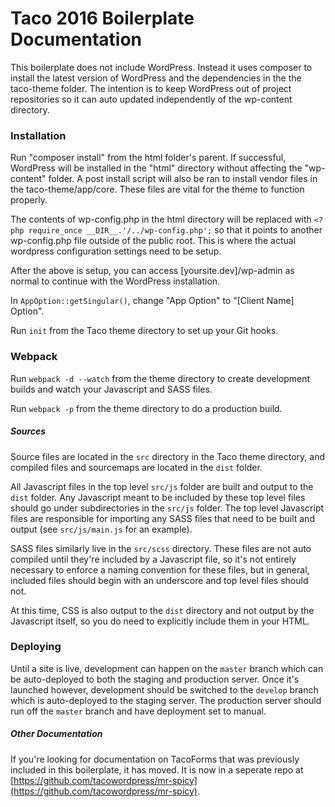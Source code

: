 # Taco 2016 Boilerplate Documentation

This boilerplate does not include WordPress. Instead it uses composer to install the latest version of WordPress and the dependencies in the the taco-theme folder. The intention is to keep WordPress out of project repositories so it can auto updated independently of the wp-content directory.

### Installation
Run "composer install" from the html folder's parent. If successful, WordPress will be installed in the "html" directory without affecting the "wp-content" folder. A post install script will also be ran to install vendor files in the taco-theme/app/core. These files are vital for the theme to function properly.

The contents of wp-config.php in the html directory will be replaced with `<?php require_once __DIR__.'/../wp-config.php';` so that it points to another wp-config.php file outside of the public root. This is where the actual wordpress configuration settings need to be setup.

After the above is setup, you can access [yoursite.dev]/wp-admin as normal to continue with the WordPress installation.

In `AppOption::getSingular()`, change "App Option" to "[Client Name] Option".

Run `init` from the Taco theme directory to set up your Git hooks.

### Webpack
Run `webpack -d --watch` from the theme directory to create development builds and watch your Javascript and SASS files.

Run `webpack -p` from the theme directory to do a production build.

##### Sources
Source files are located in the `src` directory in the Taco theme directory, and compiled files and sourcemaps are located in the `dist` folder.

All Javascript files in the top level `src/js` folder are built and output to the `dist` folder.  Any Javascript meant to be included by these top level files should go under subdirectories in the `src/js` folder.  The top level Javascript files are responsible for importing any SASS files that need to be built and output (see `src/js/main.js` for an example).

SASS files similarly live in the `src/scss` directory.  These files are not auto compiled until they're included by a Javascript file, so it's not entirely necessary to enforce a naming convention for these files, but in general, included files should begin with an underscore and top level files should not.

At this time, CSS is also output to the `dist` directory and not output by the Javascript itself, so you do need to explicitly include them in your HTML.

### Deploying
Until a site is live, development can happen on the `master` branch which can be auto-deployed to both the staging and production server.  Once it's launched however, development should be switched to the `develop` branch which is auto-deployed to the staging server.  The production server should run off the `master` branch and have deployment set to manual.


##### Other Documentation
If you're looking for documentation on TacoForms that was previously included in this boilerplate, it has moved.
It is now in a seperate repo at [https://github.com/tacowordpress/mr-spicy](https://github.com/tacowordpress/mr-spicy).
